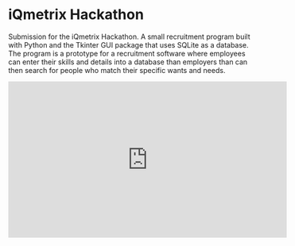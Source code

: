 # iQmetrix Hackathon
 Submission for the iQmetrix Hackathon. A small recruitment program built with Python and the Tkinter GUI package that uses SQLite as a database. The program is a prototype for a recruitment software where employees can enter their skills and details into a database than employers than can then search for people who match their specific wants and needs. 
 
<iframe width="560" height="315" src="https://www.youtube.com/embed/KMGwUfQKd7w" title="YouTube video player" frameborder="0" allow="accelerometer; autoplay; clipboard-write; encrypted-media; gyroscope; picture-in-picture" allowfullscreen></iframe>
